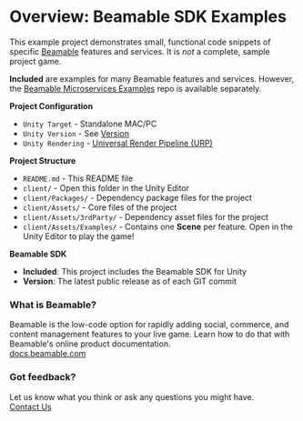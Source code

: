 # Overview: Beamable SDK Examples

This example project demonstrates small, functional code snippets of specific [Beamable](https://beamable.com/) features and services. It is *not* a complete, sample project game.

**Included** are examples for many Beamable features and services. However, the [Beamable Microservices Examples](https://github.com/beamable/Beamable_Microservices_Examples) repo is available separately.

**Project Configuration**
* `Unity Target` - Standalone MAC/PC
* `Unity Version` - See [Version](./client/ProjectSettings/ProjectVersion.txt)
* `Unity Rendering` - [Universal Render Pipeline (URP)](https://docs.unity3d.com/Packages/com.unity.render-pipelines.universal@10.2/manual/index.html)

**Project Structure**
* `README.md` - This README file
* `client/` - Open this folder in the Unity Editor
* `client/Packages/` - Dependency package files for the project
* `client/Assets/` - Core files of the project
* `client/Assets/3rdParty/` - Dependency asset files for the project
* `client/Assets/Examples/` - Contains one **Scene** per feature. Open in the Unity Editor to play the game!



**Beamable SDK**
* **Included**: This project includes the Beamable SDK for Unity
* **Version**: The latest public release as of each GIT commit

### What is Beamable?
Beamable is the low-code option for rapidly adding social, 
commerce, and content management features to your live game. 
Learn how to do that with Beamable's online product documentation.
<br>[docs.beamable.com](https://docs.beamable.com/)

### Got feedback?
Let us know what you think or ask any questions you might have.
<br>[Contact Us](https://docs.beamable.com/discuss)
